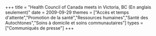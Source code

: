 +++
title = "Health Council of Canada meets in Victoria, BC (En anglais seulement)"
date = 2009-09-29
themes = ["Accès et temps d'attente","Promotion de la santé","Ressources humaines","Santé des Autochtones","Soins à domicile et soins communautaires"]
types = ["Communiqués de presse"]
+++
